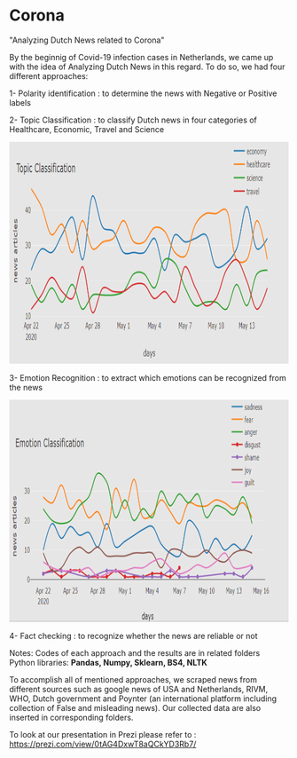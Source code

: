 # Corona
"Analyzing Dutch News related to Corona"

By the beginnig of Covid-19 infection cases in Netherlands, we came up with the idea of Analyzing Dutch News in this regard.
To do so, we had four different approaches:

1- Polarity identification : to determine the news with Negative or Positive labels  

2- Topic Classification : to classify Dutch news in four categories of Healthcare, Economic, Travel and Science  

<img src="topic_classification/TopicClassification.png" width=900 height=400>  

3- Emotion Recognition : to extract which emotions can be recognized from the news  

<img src="EmotionRecognition/EmotionRecognitionResult.png" width=900 height=400>  


4- Fact checking : to recognize whether the news are reliable or not


Notes: Codes of each approach and the results are in related folders  
Python libraries: **Pandas, Numpy, Sklearn, BS4, NLTK**  

To accomplish all of mentioned approaches, we scraped news from different sources such as google news of USA and Netherlands, 
RIVM, WHO, Dutch government and Poynter (an international platform including collection of False and misleading news).
Our collected data are also inserted in corresponding folders.

To look at our presentation in Prezi please refer to : https://prezi.com/view/0tAG4DxwT8aQCkYD3Rb7/
